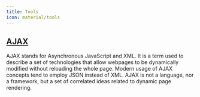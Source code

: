 ```yaml
---
title: Tools
icon: material/tools
---
```


[AJAX](https://en.wikipedia.org/wiki/Ajax_(programming))
----

AJAX stands for Asynchronous JavaScript and XML. It is a term used to describe a set of technologies that allow webpages to be dynamically modified without reloading the whole page. Modern usage of AJAX concepts tend to employ JSON instead of XML. AJAX is not a language, nor a framework, but a set of correlated ideas related to dynamic page rendering.
